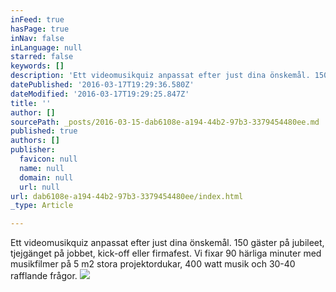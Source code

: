 ```yaml
---
inFeed: true
hasPage: true
inNav: false
inLanguage: null
starred: false
keywords: []
description: 'Ett videomusikquiz anpassat efter just dina önskemål. 150 gäster på jubileet, tjejgänget på jobbet, kick-off eller firmafest. Vi fixar 90 härliga minuter med musikfilmer på 5 m2 stora projektordukar, 400 watt musik och 30-40 rafflande frågor.'
datePublished: '2016-03-17T19:29:36.580Z'
dateModified: '2016-03-17T19:29:25.847Z'
title: ''
author: []
sourcePath: _posts/2016-03-15-dab6108e-a194-44b2-97b3-3379454480ee.md
published: true
authors: []
publisher:
  favicon: null
  name: null
  domain: null
  url: null
url: dab6108e-a194-44b2-97b3-3379454480ee/index.html
_type: Article

---
```

Ett videomusikquiz anpassat efter just dina önskemål. 150 gäster på jubileet, tjejgänget på jobbet, kick-off eller firmafest. Vi fixar 90 härliga minuter med musikfilmer på 5 m2 stora projektordukar, 400 watt musik och 30-40 rafflande frågor.
![](https://the-grid-user-content.s3-us-west-2.amazonaws.com/5cd60bc0-32d7-4a49-8c8b-77a492a68ab5.jpg)